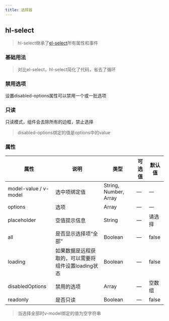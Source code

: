 ```yaml
---
title: 选择器
---
```


## hl-select

> hl-select继承了[el-select](https://element-plus.gitee.io/zh-CN/component/select.html)所有属性和事件

### 基础用法

<hl-demo-select/>

> 对比el-select，hl-select简化了代码，省去了循环

### 禁用选项

设置disabled-options属性可以禁用一个或一批选项
<hl-demo-select-disabled/>

### 只读

只读模式，组件会去除所有的边框，禁止选择
<hl-demo-select-readonly/>

> disabled-options绑定的值是options中的value

### 属性

| 属性                  | 说明                                                | 类型                  | 可选值 | 默认值 |
| --------------------- | --------------------------------------------------- | --------------------- | ------ | ------ |
| model-value / v-model | 选中项绑定值                                        | String, Number, Array | —      | —      |
| options               | 选项                                                | Array                 | —      | —      |
| placeholder           | 空值提示信息                                        | String                | —      | 请选择 |
| all                   | 是否显示选择项“全部”                                | Boolean               | —      | false  |
| loading               | 如果数据是远程获取的，可以需要将组件设置loading状态 | Boolean               | —      | false  |
| disabledOptions       | 禁用的选项                                          | Array                 | —      | 空数组 |
| readonly              | 是否只读                                            | Boolean               | —      | false  |

> 当选择全部时v-model绑定的值为空字符串
